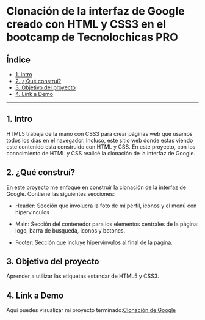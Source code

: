 # Clonación de la interfaz de Google creado con HTML y CSS3 en el bootcamp de Tecnolochicas PRO


## **Índice**

* [1. Intro](https://github.com/mayradsantos/clonacion_google/blob/main/README.md#1-intro)
* [2. ¿ Qué construí?](https://github.com/mayradsantos/clonacion_google/blob/main/README.md#2-qu%C3%A9-constru%C3%AD)
* [3. Objetivo del proyecto](https://github.com/mayradsantos/clonacion_google/blob/main/README.md#3-objetivo-del-proyecto)
* [4. Link a Demo](https://github.com/mayradsantos/clonacion_google/blob/main/README.md#4-link-a-demo)

****
## 1. Intro
HTML5 trabaja de la mano con CSS3 para crear páginas web que usamos todos los días en el navegador. Incluso, este sitio web donde estas viendo este contenido esta construido con HTML y CSS. En este proyecto, con los conocimiento de HTML y CSS realicé la clonación de la interfaz de Google.

## 2. ¿Qué construí?
En este proyecto me enfoqué en construir la clonación de la interfaz de Google. 
Contiene las siguientes secciones:

* Header: Sección que involucra la foto de mi perfil, iconos y el menú con hipervínculos

* Main: Sección del contenedor para los elementos centrales de la página: logo, barra de busqueda, iconos y botones.

* Footer: Sección que incluye hipervínvulos al final de la página.

## 3. Objetivo del proyecto
Aprender a utilizar las etiquetas estandar de HTML5 y CSS3.

## 4. Link a Demo
Aquí puedes visualizar mi proyecto terminado:[Clonación de Google](#)
